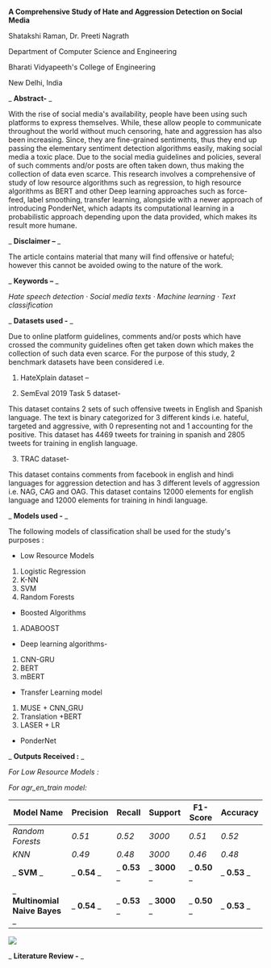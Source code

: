 **A Comprehensive Study of Hate and Aggression Detection on Social Media**

Shatakshi Raman, Dr. Preeti Nagrath

Department of Computer Science and Engineering

Bharati Vidyapeeth&#39;s College of Engineering

New Delhi, India

_ **Abstract-** _

With the rise of social media&#39;s availability, people have been using such platforms to express themselves. While, these allow people to communicate throughout the world without much censoring, hate and aggression has also been increasing. Since, they are fine-grained sentiments, thus they end up passing the elementary sentiment detection algorithms easily, making social media a toxic place. Due to the social media guidelines and policies, several of such comments and/or posts are often taken down, thus making the collection of data even scarce. This research involves a comprehensive of study of low resource algorithms such as regression, to high resource algorithms as BERT and other Deep learning approaches such as force-feed, label smoothing, transfer learning, alongside with a newer approach of introducing PonderNet, which adapts its computational learning in a probabilistic approach depending upon the data provided, which makes its result more humane.

_ **Disclaimer –** _

The article contains material that many will find offensive or hateful; however this cannot be avoided owing to the nature of the work.

_ **Keywords –** _

_Hate speech detection · Social media texts · Machine learning · Text classification_

_ **Datasets used -** _

Due to online platform guidelines, comments and/or posts which have crossed the community guidelines often get taken down which makes the collection of such data even scarce. For the purpose of this study, 2 benchmark datasets have been considered i.e.

1. HateXplain dataset –

2. SemEval 2019 Task 5 dataset-

This dataset contains 2 sets of such offensive tweets in English and Spanish language. The text is binary categorized for 3 different kinds i.e. hateful, targeted and aggressive, with 0 representing not and 1 accounting for the positive. This dataset has 4469 tweets for training in spanish and 2805 tweets for training in english language.

3. TRAC dataset-

This dataset contains comments from facebook in english and hindi languages for aggression detection and has 3 different levels of aggression i.e. NAG, CAG and OAG. This dataset contains 12000 elements for english language and 12000 elements for training in hindi language.

_ **Models used -** _

The following models of classification shall be used for the study&#39;s purposes :

- Low Resource Models

1. Logistic Regression
2. K-NN
3. SVM
4. Random Forests

- Boosted Algorithms

1. ADABOOST

- Deep learning algorithms-

1. CNN-GRU
2. BERT
3. mBERT

- Transfer Learning model

1. MUSE + CNN\_GRU
2. Translation +BERT
3. LASER + LR

- PonderNet

_ **Outputs Received :** _

_For Low Resource Models :_

_For agr\_en\_train model:_

| **Model Name** | **Precision** | **Recall** | **Support** | **F1-Score** | **Accuracy** |
| --- | --- | --- | --- | --- | --- |
| _Random Forests_ | _0.51_ | _0.52_ | _3000_ | _0.51_ | _0.52_ |
| _KNN_ | _0.49_ | _0.48_ | _3000_ | _0.46_ | _0.48_ |
| _ **SVM** _ | _ **0.54** _ | _ **0.53** _ | _ **3000** _ | _ **0.50** _ | _ **0.53** _ |
| _ **Multinomial Naive Bayes** _ | _ **0.54** _ | _ **0.53** _ | _ **3000** _ | _ **0.50** _ | _ **0.53** _ |

![](RackMultipart20210817-4-c1mmhw_html_cc5587ac2b36ca7d.png)

_ **Literature Review -** _
